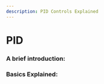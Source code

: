 ```yaml
---
description: PID Controls Explained
---
```


# PID

### A brief introduction:

### Basics Explained:



